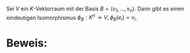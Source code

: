  Sei $V$ ein $K$-Vektorraum mit der Basis $B = (v_1, ..., v_n)$. Dann gibt es einen eindeutigen Isomorphismus $\phi_B : K^n \rightarrow V, \phi_B(e_i) = v_i$.

# Beweis:



